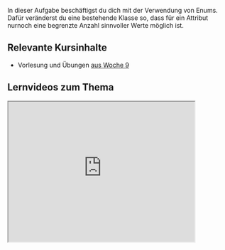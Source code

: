 In dieser Aufgabe beschäftigst du dich mit der Verwendung von Enums. Dafür veränderst du eine bestehende Klasse so, dass für ein Attribut nurnoch eine begrenzte Anzahl sinnvoller Werte möglich ist.

## Relevante Kursinhalte

- Vorlesung und Übungen [aus Woche 9](https://elearning.uni-regensburg.de/course/view.php?id=52262#sectionid-690337-title)

## Lernvideos zum Thema

<iframe width="420" height="315"
src="https://www.youtube-nocookie.com/embed/tWkjFVziE3c"></iframe> 
